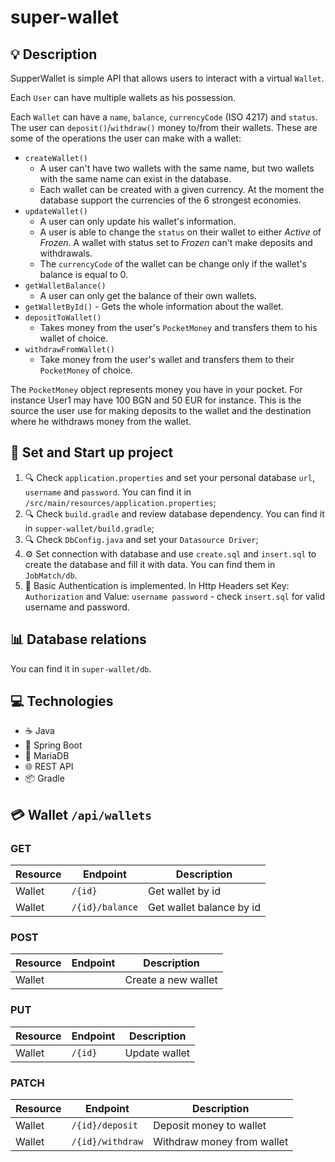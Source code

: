 # super-wallet

## 💡 Description

SupperWallet is simple API that allows users to interact with a virtual `Wallet`. <br>

Each `User` can have multiple wallets as his possession. 

Each `Wallet` can have a `name`, `balance`, `currencyCode` (ISO 4217) and `status`. 
The user can `deposit()`/`withdraw()` money to/from their wallets. These are some of the operations the user can make with a wallet:

- `createWallet()`
  - A user can't have two wallets with the same name, but two wallets with the same name can exist in the database.
  - Each wallet can be created with a given currency. At the moment the database support the currencies of the 6
    strongest economies.
- `updateWallet()` 
  - A user can only update his wallet's information.
  - A user is able to change the `status` on their wallet to either *Active* of *Frozen*. A wallet with status set to *Frozen* can't
  make deposits and withdrawals.
  - The `currencyCode` of the wallet can be change only if the wallet's balance is equal to 0.
- `getWalletBalance()`
  - A user can only get the balance of their own wallets.
- `getWalletById()` - Gets the whole information about the wallet.
- `depositToWallet()`
  - Takes money from the user's `PocketMoney` and transfers them to his wallet of choice.
- `withdrawFromWallet()`
  - Take money from the user's wallet and transfers them to their `PocketMoney` of choice.


The `PocketMoney` object represents money you have in your pocket. For instance User1 may have 100 BGN and 50 EUR for instance. 
This is the source the user use for making deposits to the wallet and the destination where he withdraws money from the wallet.

## 🚀 Set and Start up project

1. 🔍 Check `application.properties` and set your personal database `url`, `username` and `password`.
   You can find it in `/src/main/resources/application.properties`;
2. 🔍 Check `build.gradle` and review database dependency.
      You can find it in `supper-wallet/build.gradle`;
3. 🔍 Check `DbConfig.java` and set your `Datasource Driver`;
4. ⚙️ Set connection with database and use `create.sql` and `insert.sql` to create the database and fill it with data.
   You can find them in `JobMatch/db`.
5. 🔐 Basic Authentication is implemented. In Http Headers set Key: `Authorization` and Value: `username password` - check `insert.sql` for valid username and password.

## 📊 Database relations
You can find it in `super-wallet/db`.

## 💻 Technologies
* ☕️ Java
* 🌱 Spring Boot
* 💾 MariaDB
* 🌐 REST API
* 📦 Gradle

## 💳 Wallet `/api/wallets`

### GET
| Resource         | Endpoint                               | Description                                                      |
|------------------|----------------------------------------|------------------------------------------------------------------|
| Wallet           | `/{id}`                                | Get wallet by id                                                 |
| Wallet           | `/{id}/balance`                        | Get wallet balance by id                                         |



### POST
| Resource         | Endpoint                                                          | Description                                      |
|------------------|-------------------------------------------------------------------|--------------------------------------------------|
| Wallet           |                                                                   | Create a new wallet                              |



### PUT
| Resource | Endpoint                                     | Description                                         |
|----------|----------------------------------------------|-----------------------------------------------------|
| Wallet   | `/{id}`                                      | Update wallet


### PATCH
| Resource | Endpoint                                              | Description                |
|----------|------------------------------------------------------|----------------------------|
| Wallet   | `/{id}/deposit`                                    | Deposit money to wallet    |
| Wallet  | `/{id}/withdraw`                                      | Withdraw money from wallet |
